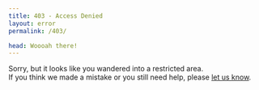 ```yaml
---
title: 403 - Access Denied
layout: error
permalink: /403/

head: Woooah there!
---
```


Sorry, but it looks like you wandered into a restricted area. <br>
If you think we made a mistake or you still need help, please [let us know](/contact?subject=Website%20Error%20403&message=403%20Error%0D%0A---%0D%0APlease%20let%20us%20know%20what%20you%20were%20looking%20for%20and%20how%20you%20reached%20this%20error%20and%20we'll%20get%20back%20to%20you%20as%20soon%20as%20we%20can.%20Thanks!%0D%0A---%0D%0A).

